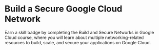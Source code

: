 # Build a Secure Google Cloud Network

Earn a skill badge by completing the Build and Secure Networks in Google Cloud course, where you will learn about multiple networking-related resources to build, scale, and secure your applications on Google Cloud.